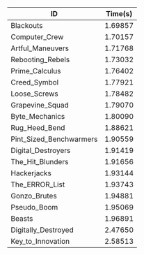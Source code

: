 |ID|Time(s)|
|-|-|
|Blackouts|1.69857|
|Computer_Crew|1.70157|
|Artful_Maneuvers|1.71768|
|Rebooting_Rebels|1.73032|
|Prime_Calculus|1.76402|
|Creed_Symbol|1.77921|
|Loose_Screws|1.78482|
|Grapevine_Squad|1.79070|
|Byte_Mechanics|1.80090|
|Rug_Heed_Bend|1.88621|
|Pint_Sized_Benchwarmers|1.90559|
|Digital_Destroyers|1.91419|
|The_Hit_Blunders|1.91656|
|Hackerjacks|1.93144|
|The_ERROR_List|1.93743|
|Gonzo_Brutes|1.94881|
|Pseudo_Boom|1.95069|
|Beasts|1.96891|
|Digitally_Destroyed|2.47650|
|Key_to_Innovation|2.58513|
